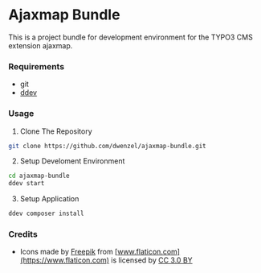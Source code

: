 Ajaxmap Bundle
==============


This is a project bundle for development environment for the TYPO3 CMS extension ajaxmap.

### Requirements
* git
* [ddev](http://ddev.readthedocs.io/o)

### Usage

1. Clone The Repository 
````bash
git clone https://github.com/dwenzel/ajaxmap-bundle.git
````

2. Setup Develoment Environment
```bash
cd ajaxmap-bundle
ddev start
```

3. Setup Application
```bash
ddev composer install
```


### Credits
* Icons made by [Freepik](https://www.freepik.com/) from [www.flaticon.com](https://www.flaticon.com)
is licensed by [CC 3.0 BY](http://creativecommons.org/licenses/by/3.0/)
